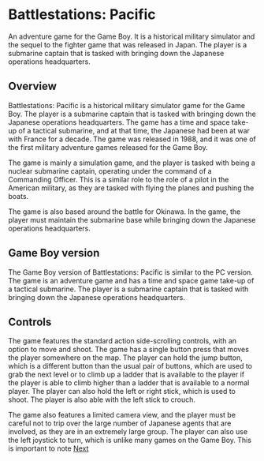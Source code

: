# Battlestations: Pacific

An adventure game for the Game Boy. It is a historical military simulator and the sequel to the fighter game that was released in Japan. The player is a submarine captain that is tasked with bringing down the Japanese operations headquarters.

## Overview

Battlestations: Pacific is a historical military simulator game for the Game Boy. The player is a submarine captain that is tasked with bringing down the Japanese operations headquarters. The game has a time and space take-up of a tactical submarine, and at that time, the Japanese had been at war with France for a decade. The game was released in 1988, and it was one of the first military adventure games released for the Game Boy.

The game is mainly a simulation game, and the player is tasked with being a nuclear submarine captain, operating under the command of a Commanding Officer. This is a similar role to the role of a pilot in the American military, as they are tasked with flying the planes and pushing the boats.

The game is also based around the battle for Okinawa. In the game, the player must maintain the submarine base while bringing down the Japanese operations headquarters.

## Game Boy version

The Game Boy version of Battlestations: Pacific is similar to the PC version. The game is an adventure game and has a time and space game take-up of a tactical submarine. The player is a submarine captain that is tasked with bringing down the Japanese operations headquarters.

## Controls

The game features the standard action side-scrolling controls, with an option to move and shoot. The game has a single button press that moves the player somewhere on the map. The player can hold the jump button, which is a different button than the usual pair of buttons, which are used to grab the next level or to climb up a ladder that is available to the player if the player is able to climb higher than a ladder that is available to a normal player. The player can also hold the left or right stick, which is used to shoot. The player is also able with the left stick to crouch.

The game also features a limited camera view, and the player must be careful not to trip over the large number of Japanese agents that are involved, as they are in an extremely large group. The player can also use the left joystick to turn, which is unlike many games on the Game Boy. This is important to note
[Next](154.md)